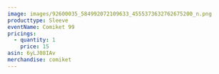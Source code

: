 ```yaml
---
image: images/92600035_584992072109633_4555373632762675200_n.png
producttype: Sleeve
eventName: Comiket 99
pricings:
  - quantity: 1
    price: 15
asin: 6yLJ08IAv
merchandise: comiket
---
```

